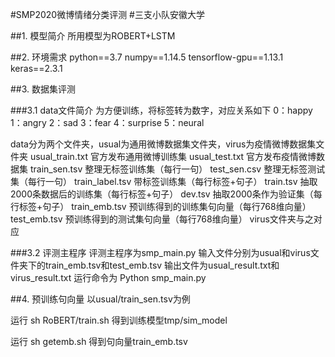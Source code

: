 #SMP2020微博情绪分类评测
#三支小队安徽大学

##1. 模型简介
所用模型为ROBERT+LSTM

##2. 环境需求
python==3.7
numpy==1.14.5
tensorflow-gpu==1.13.1
keras==2.3.1

##3. 数据集评测

   ###3.1 data文件简介
   为方便训练，将标签转为数字，对应关系如下
   0：happy
   1：angry
   2：sad
   3：fear
   4：surprise
   5：neural

   data分为两个文件夹，usual为通用微博数据集文件夹，virus为疫情微博数据集文件夹
   usual_train.txt    官方发布通用微博训练集
   usual_test.txt    官方发布疫情微博数据集
   train_sen.tsv    整理无标签训练集（每行一句）
   test_sen.csv    整理无标签测试集（每行一句）
   train_label.tsv    带标签训练集（每行标签+句子）
   train.tsv    抽取2000条数据后的训练集（每行标签+句子）
   dev.tsv    抽取2000条作为验证集（每行标签+句子）
   train_emb.tsv    预训练得到的训练集句向量（每行768维向量）
   test_emb.tsv    预训练得到的测试集句向量（每行768维向量）
   virus文件夹与之对应

   ###3.2 评测主程序
   评测主程序为smp_main.py
   输入文件分别为usual和virus文件夹下的train_emb.tsv和test_emb.tsv
   输出文件为usual_result.txt和virus_result.txt
   运行命令为
   Python smp_main.py

##4. 预训练句向量
以usual/train_sen.tsv为例

运行
sh RoBERT/train.sh
得到训练模型tmp/sim_model

运行
sh getemb.sh
得到句向量train_emb.tsv

